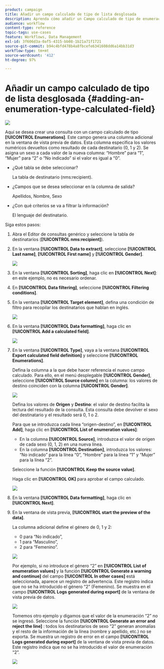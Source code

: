 ```yaml
---
product: campaign
title: Añadir un campo calculado de tipo de lista desglosada
description: Aprenda cómo añadir un Campo calculado de tipo de enumeración.
audience: workflow
content-type: reference
topic-tags: use-cases
feature: Workflows, Data Management
exl-id: 3f606d3a-0af5-4315-bb08-1b21a71f1721
source-git-commit: b94c4bfd478b4a8fbcefe6341608dd6a14bb31d3
workflow-type: tm+mt
source-wordcount: '412'
ht-degree: 97%

---
```


# Añadir un campo calculado de tipo de lista desglosada {#adding-an-enumeration-type-calculated-field}

![](../../assets/common.svg)

Aquí se desea crear una consulta con un campo calculado de tipo **[!UICONTROL Enumerations]**. Este campo genera una columna adicional en la ventana de vista previa de datos. Esta columna especifica los valores numéricos devueltos como resultado de cada destinatario (0, 1 y 2). Se asigna un sexo a cada valor de la nueva columna: “Hombre” para “1”, “Mujer” para “2” o “No indicado” si el valor es igual a “0”.

* ¿Qué tabla se debe seleccionar?

   La tabla de destinatario (nms:recipient).

* ¿Campos que se desea seleccionar en la columna de salida?

   Apellidos, Nombre, Sexo

* ¿Con qué criterios se va a filtrar la información?

   El lenguaje del destinatario.

Siga estos pasos:

1. Abra el Editor de consultas genérico y seleccione la tabla de destinatarios (**[!UICONTROL nms:recipient]**).
1. En la ventana **[!UICONTROL Data to extract]**, seleccione **[!UICONTROL Last name]**, **[!UICONTROL First name]** y **[!UICONTROL Gender]**.

   ![](assets/query_editor_nveau_73.png)

1. En la ventana **[!UICONTROL Sorting]**, haga clic en **[!UICONTROL Next]**: en este ejemplo, no es necesario ordenar.
1. En **[!UICONTROL Data filtering]**, seleccione **[!UICONTROL Filtering conditions]**.
1. En la ventana **[!UICONTROL Target element]**, defina una condición de filtro para recopilar los destinatarios que hablan en inglés.

   ![](assets/query_editor_nveau_74.png)

1. En la ventana **[!UICONTROL Data formatting]**, haga clic en **[!UICONTROL Add a calculated field]**.

   ![](assets/query_editor_nveau_75.png)

1. En la ventana **[!UICONTROL Type]**, vaya a la ventana **[!UICONTROL Export calculated field definition]** y seleccione **[!UICONTROL Enumerations]**.

   Defina la columna a la que debe hacer referencia el nuevo campo calculado. Para ello, en el menú desplegable **[!UICONTROL Gender]**, seleccione **[!UICONTROL Source column]** en la columna: los valores de destino coinciden con la columna **[!UICONTROL Gender]**.

   ![](assets/query_editor_nveau_76.png)

   Defina los valores de **Origen** y **Destino**: el valor de destino facilita la lectura del resultado de la consulta. Esta consulta debe devolver el sexo del destinatario y el resultado será 0, 1 o 2.

   Para que se introduzca cada línea “origen-destino”, en **[!UICONTROL Add]**, haga clic en **[!UICONTROL List of enumeration values]**:

   * En la columna **[!UICONTROL Source]**, introduzca el valor de origen de cada sexo (0, 1, 2) en una nueva línea.
   * En la columna **[!UICONTROL Destination]**, introduzca los valores: “No indicado” para la línea “0”, “Hombre” para la línea “1” y “Mujer” para la línea “2”.

   Seleccione la función **[!UICONTROL Keep the source value]**.

   Haga clic en **[!UICONTROL OK]** para aprobar el campo calculado.

   ![](assets/query_editor_nveau_77.png)

1. En la ventana **[!UICONTROL Data formatting]**, haga clic en **[!UICONTROL Next]**.
1. En la ventana de vista previa, **[!UICONTROL start the preview of the data]**.

   La columna adicional define el género de 0, 1 y 2:

   * 0 para “No indicado”,
   * 1 para “Masculino”,
   * 2 para “Femenino”.

   ![](assets/query_editor_nveau_78.png)

   Por ejemplo, si no introduce el género “2” en **[!UICONTROL List of enumeration values]** y la función **[!UICONTROL Generate a warning and continue]** del campo **[!UICONTROL In other cases]** está seleccionada, aparece un registro de advertencia. Este registro indica que no se ha introducido el género “2” (Femenino). Se muestra en el campo **[!UICONTROL Logs generated during export]** de la ventana de vista previa de datos.

   ![](assets/query_editor_nveau_79.png)

   Tomemos otro ejemplo y digamos que el valor de la enumeración “2” no se ingresó. Seleccione la función **[!UICONTROL Generate an error and reject the line]** : todos los destinatarios de sexo “2” generan anomalías y el resto de la información de la línea (nombre y apellido, etc.) no se exporta. Se muestra un registro de error en el campo **[!UICONTROL Logs generated during export]** de la ventana de vista previa de datos. Este registro indica que no se ha introducido el valor de enumeración “2”.

   ![](assets/query_editor_nveau_80.png)

